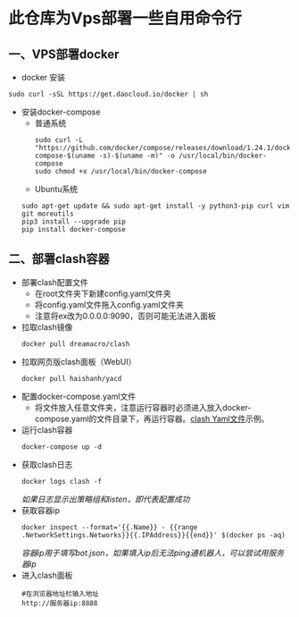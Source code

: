 # 此仓库为Vps部署一些自用命令行
## 一、VPS部署docker
 - docker 安装
```
sudo curl -sSL https://get.daocloud.io/docker | sh
```
 - 安装docker-compose
   - 普通系统
     ```
     sudo curl -L "https://github.com/docker/compose/releases/download/1.24.1/docker-compose-$(uname -s)-$(uname -m)" -o /usr/local/bin/docker-compose
     sudo chmod +x /usr/local/bin/docker-compose
     ```
   - Ubuntu系统
    ```
    sudo apt-get update && sudo apt-get install -y python3-pip curl vim git moreutils
    pip3 install --upgrade pip
    pip install docker-compose
    ```
 ## 二、部署clash容器
  - 部署clash配置文件
    -  在root文件夹下新建config.yaml文件夹
    -  将config.yaml文件拖入config.yaml文件夹
    -  注意将ex改为0.0.0.0:9090，否则可能无法进入面板
  - 拉取clash镜像
    ```
    docker pull dreamacro/clash
    ```
  - 拉取网页版clash面板（WebUI）
    ```
    docker pull haishanh/yacd
    ```
  - 配置docker-compose.yaml文件
    - 将文件放入任意文件夹，注意运行容器时必须进入放入docker-compose.yaml的文件目录下，再运行容器。[clash Yaml文件](https://raw.githubusercontent.com/Yu1zzZ/Service/main/docker-compose.yaml)示例。
   - 运行clash容器
      ```
      docker-compose up -d
      ```
   - 获取clash日志
     ```
     docker logs clash -f
     ```
     _如果日志显示出策略组和listen，即代表配置成功_
   - 获取容器ip
     ```
     docker inspect --format='{{.Name}} - {{range .NetworkSettings.Networks}}{{.IPAddress}}{{end}}' $(docker ps -aq)
     ```
     _容器ip用于填写bot.json，如果填入ip后无法ping通机器人，可以尝试用服务器ip_
   - 进入clash面板
     ```
     #在浏览器地址栏输入地址
     http://服务器ip:8888
     ```
